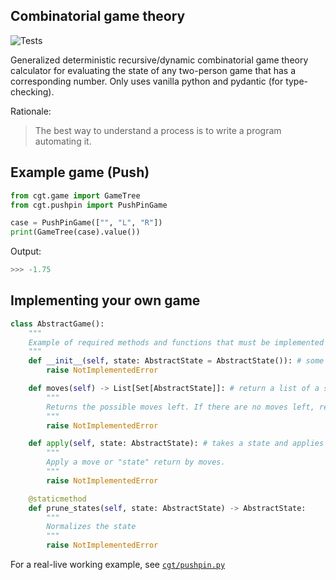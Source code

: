 ## Combinatorial game theory
![Tests](https://github.com/InnovativeInventor/cgt/workflows/Tests/badge.svg)

Generalized deterministic recursive/dynamic combinatorial game theory calculator for evaluating the state of any two-person game that has a corresponding number.
Only uses vanilla python and pydantic (for type-checking).

Rationale:
> The best way to understand a process is to write a program automating it.

## Example game (Push)
```python
from cgt.game import GameTree
from cgt.pushpin import PushPinGame

case = PushPinGame(["", "L", "R"])
print(GameTree(case).value())
```

Output:
``` python
>>> -1.75
```

## Implementing your own game
```python
class AbstractGame():
    """
    Example of required methods and functions that must be implemented
    """
    def __init__(self, state: AbstractState = AbstractState()): # some state to pass to the game
        raise NotImplementedError

    def moves(self) -> List[Set[AbstractState]]: # return a list of a set of moves for each player
        """
        Returns the possible moves left. If there are no moves left, return empty lists.
        """
        raise NotImplementedError

    def apply(self, state: AbstractState): # takes a state and applies it to the game
        """
        Apply a move or "state" return by moves.
        """
        raise NotImplementedError

    @staticmethod
    def prune_states(self, state: AbstractState) -> AbstractState:
        """
        Normalizes the state
        """
        raise NotImplementedError
```

For a real-live working example, see [`cgt/pushpin.py`](/cgt/pushpin.py)
